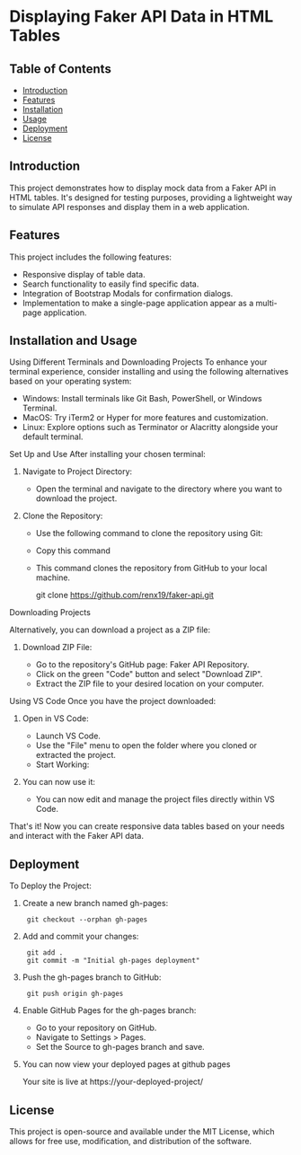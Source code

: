 # Displaying Faker API Data in HTML Tables

## Table of Contents

- [Introduction](#introduction)
- [Features](#features)
- [Installation](#installation)
- [Usage](#usage)
- [Deployment](#deployment)
- [License](#license)

## Introduction

This project demonstrates how to display mock data from a Faker API in HTML tables. It's designed for testing purposes, providing a lightweight way to simulate API responses and display them in a web application.


## Features

This project includes the following features:

- Responsive display of table data.
- Search functionality to easily find specific data.
- Integration of Bootstrap Modals for confirmation dialogs.
- Implementation to make a single-page application appear as a multi-page application.



## Installation and  Usage

Using Different Terminals and Downloading Projects
To enhance your terminal experience, consider installing and using the following alternatives based on your operating system:
	
  - Windows: Install terminals like Git Bash, PowerShell, or Windows Terminal.
  - MacOS: Try iTerm2 or Hyper for more features and customization.
  - Linux: Explore options such as Terminator or Alacritty alongside your default terminal.

Set Up and Use
After installing your chosen terminal:

1. Navigate to Project Directory:

	- Open the terminal and navigate to the directory where you want to download the project.

2. Clone the Repository:
	
	- Use the following command to clone the repository using Git:
	- Copy this command
	- This command clones the repository from GitHub to your local machine.

			
		git clone https://github.com/renx19/faker-api.git


Downloading Projects

Alternatively, you can download a project as a ZIP file:

1. Download ZIP File:

     - Go to the repository's GitHub page: Faker API Repository.
     - Click on the green "Code" button and select "Download ZIP".
     - Extract the ZIP file to your desired location on your computer.


Using VS Code
		Once you have the project downloaded:

1. Open in VS Code:

	- Launch VS Code.
	- Use the "File" menu to open the folder where you cloned or extracted the project.
	- Start Working:

2. You can now use it:

   	- You can now edit and manage the project files directly within VS Code.


That's it! Now you can create responsive data tables based on your needs and interact with the Faker API data.


## Deployment 

To Deploy the Project:

1. Create a new branch named gh-pages:
   
		git checkout --orphan gh-pages
2. 	Add and commit your changes:
	
   		 git add .
   		 git commit -m "Initial gh-pages deployment"

3. Push the gh-pages branch to GitHub:


   		git push origin gh-pages
   
4.  Enable GitHub Pages for the gh-pages branch:

	- Go to your repository on GitHub.
	- Navigate to Settings > Pages.
	- Set the Source to gh-pages branch and save.

5. You can now view your deployed pages at github pages

      Your site is live at https://your-deployed-project/


## License 

   This project is open-source and available under the MIT License, which allows for free use, modification, and distribution of the software. 





